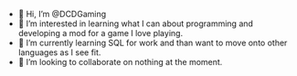 - 👋 Hi, I’m @DCDGaming
- 👀 I’m interested in learning what I can about programming and developing a mod for a game I love playing.
- 🌱 I’m currently learning SQL for work and than want to move onto other languages as I see fit.
- 💞️ I’m looking to collaborate on nothing at the moment.
